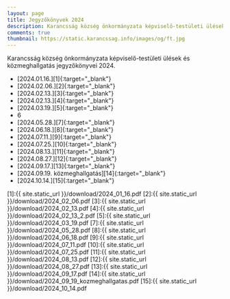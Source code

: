 ```yaml
---
layout: page
title: Jegyzőkönyvek 2024
description: Karancsság község önkormányzata képviselő-testületi ülések és közmeghallgatás jegyzőkönyvei 2024.
comments: true
thumbnail: https://static.karancssag.info/images/og/ft.jpg
---
```


Karancsság község önkormányzata képviselő-testületi ülések és közmeghallgatás jegyzőkönyvei 2024.

+ [2024.01.16.][1]{:target="_blank"}
+ [2024.02.06.][2]{:target="_blank"}
+ [2024.02.13.][3]{:target="_blank"}
+ [2024.02.13.][4]{:target="_blank"}
+ [2024.03.19.][5]{:target="_blank"}
+ 6
+ [2024.05.28.][7]{:target="_blank"}
+ [2024.06.18.][8]{:target="_blank"}
+ [2024.07.11.][9]{:target="_blank"}
+ [2024.07.25.][10]{:target="_blank"}
+ [2024.08.13.][11]{:target="_blank"}
+ [2024.08.27.][12]{:target="_blank"}
+ [2024.09.17.][13]{:target="_blank"}
+ [2024.09.19. közmeghallgatás][14]{:target="_blank"}
+ [2024.10.14.][15]{:target="_blank"}

[1]:{{ site.static_url }}/download/2024_01_16.pdf
[2]:{{ site.static_url }}/download/2024_02_06.pdf
[3]:{{ site.static_url }}/download/2024_02_13.pdf
[4]:{{ site.static_url }}/download/2024_02_13_2.pdf
[5]:{{ site.static_url }}/download/2024_03_19.pdf
[7]:{{ site.static_url }}/download/2024_05_28.pdf
[8]:{{ site.static_url }}/download/2024_06_18.pdf
[9]:{{ site.static_url }}/download/2024_07_11.pdf
[10]:{{ site.static_url }}/download/2024_07_25.pdf
[11]:{{ site.static_url }}/download/2024_08_13.pdf
[12]:{{ site.static_url }}/download/2024_08_27.pdf
[13]:{{ site.static_url }}/download/2024_09_17.pdf
[14]:{{ site.static_url }}/download/2024_09_19_kozmeghallgatas.pdf
[15]:{{ site.static_url }}/download/2024_10_14.pdf